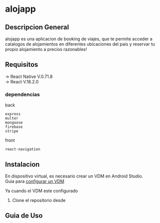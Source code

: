 # alojapp
## Descripcion General
alojapp es una aplicacion de booking de viajes, que te permite acceder a catalogos de alojamientos en diferentes ubicaciones del pais y reservar tu propio alojamiento a precios razonables!

## Requisitos
-> React Native V.0.71.8  
-> React V.18.2.0
### dependencias
back
``` 
express  
multer  
mongoose  
firebase  
stripe  
```
front
``` 
react-navigation
``` 

## Instalacion
En dispositivo virtual, es necesario crear un VDM en Android Studio.  
Guia para [configurar un VDM](https://reactnative.dev/docs/environment-setup?guide=native)  

Ya cuando el VDM este configurado
1. Clone el repositorio desde 

## Guia de Uso

